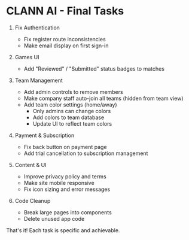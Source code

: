 # CLANN AI - Final Tasks

1. Fix Authentication
   - Fix register route inconsistencies
   - Make email display on first sign-in

2. Games UI
   - Add "Reviewed" / "Submitted" status badges to matches

3. Team Management
   - Add admin controls to remove members
   - Make company staff auto-join all teams (hidden from team view)
   - Add team color settings (home/away)
     * Only admins can change colors
     * Add colors to team database
     * Update UI to reflect team colors

4. Payment & Subscription
   - Fix back button on payment page
   - Add trial cancellation to subscription management

5. Content & UI
   - Improve privacy policy and terms
   - Make site mobile responsive
   - Fix icon sizing and error messages

6. Code Cleanup
   - Break large pages into components
   - Delete unused app code

That's it! Each task is specific and achievable. 